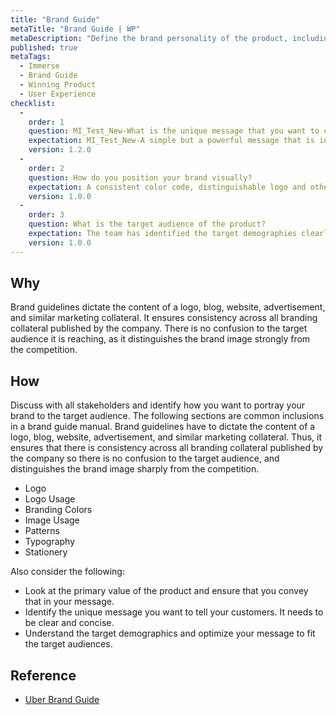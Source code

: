 ```yaml
---
title: "Brand Guide"
metaTitle: "Brand Guide | WP"
metaDescription: "Define the brand personality of the product, including composition, design & visual theme, general look-and-feel, logo, name, etc."
published: true
metaTags:
  - Immerse
  - Brand Guide
  - Winning Product
  - User Experience
checklist: 
  -
    order: 1
    question: MI_Test_New-What is the unique message that you want to convey with your branding? 
    expectation: MI_Test_New-A simple but a powerful message that is instantly comprehendible.
    version: 1.2.0
  -
    order: 2
    question: How do you position your brand visually?
    expectation: A consistent color code, distinguishable logo and other UI elements has to be in place and people needs to instantly identify your brand via these elements.
    version: 1.0.0
  -
    order: 3
    question: What is the target audience of the product?
    expectation: The team has identified the target demographies clearly and should be aware of the preferences of those demographies.
    version: 1.0.0
---
```



## Why
Brand guidelines dictate the content of a logo, blog, website, advertisement, and similar marketing collateral. It ensures consistency across all branding collateral published by the company. There is no confusion to the target audience it is reaching, as it distinguishes the brand image strongly from the competition.


## How
Discuss with all stakeholders and identify how you want to portray your brand to the target audience. The following sections are common inclusions in a brand guide manual.
Brand guidelines have to dictate the content of a logo, blog, website, advertisement, and similar marketing collateral. Thus, it ensures that there is consistency across all branding collateral published by the company so there is no confusion to the target audience, and distinguishes the brand image sharply from the competition.
- Logo
- Logo Usage
- Branding Colors
- Image Usage
- Patterns
- Typography
- Stationery

Also consider the following:
- Look at the primary value of the product and ensure that you convey that in your message.
- Identify the unique message you want to tell your customers. It needs to be clear and concise.
- Understand the target demographics and optimize your message to fit the target audiences.

## Reference
- [Uber Brand Guide](https://brand.uber.com/)
